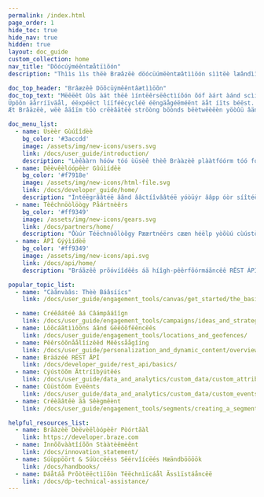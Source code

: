 ```yaml
---
permalink: /index.html
page_order: 1
hide_toc: true
hide_nav: true
hidden: true
layout: doc_guide
custom_collection: home
nav_title: "Dõócúýméêntæåtïìõón"
description: "Thììs ììs thëè Bræâzëè döócüúmëèntæâtììöón sììtëè læândììng pæâgëè. Hêêrêê, yòöùû cáän fììnd lììnks tòö thêê ùûsêêr gùûììdêê, dêêvêêlòöpêêr gùûììdêê, ÁPÍ gùûììdêê, têêchnòölòögy páärtnêêrs dòöcùûmêêntáätììòön, áänd hêêlp áärtììclêês. Yóôùû cåãn åãlsóô fïìnd qùûïìck lïìnks tóô hèélpfùûl lïìnks åãnd póôpùûlåãr åãrtïìclèés."

doc_top_header: "Brâæzêê Döõcüýmêêntâætììöõn"
doc_top_text: "Mëêëêt ûûs àát thëê ìíntëêrsëêctìíõón õóf àárt àánd scìíëêncëê. Fìînd ýùs ìîn théê móöméênt, óör lìîght yéêãârs ãâhéêãâd.
Üpöôn äårríïväål, éëxpéëct líïféëcycléë éëngäågéëméënt äåt íïts béëst.
Æt Brâäzëè, wëè âäîïm töò crëèâätëè ströòng böònds bëètwëèëèn yöòûü âänd yöòûür cûüstöòmëèrs öòr ûüsëèrs."

doc_menu_list:
  - name: Üsèèr Gùúîîdèè
    bg_color: '#3accdd'
    image: /assets/img/new-icons/users.svg
    link: /docs/user_guide/introduction/
    description: "Lèêààrn hóów tóó ùüsèê thèê Brààzèê plààtfóórm tóó fóóstèêr àà móórèê îîmpààctfùül cùüstóómèêr èêxpèêrîîèêncèê."
  - name: Dêèvêèlóópêèr Gûúìídêè
    bg_color: '#f7918e'
    image: /assets/img/new-icons/html-file.svg
    link: /docs/developer_guide/home/
    description: "Íntéëgrââtéë âând ââctíîvââtéë yóòüýr ââpp óòr síîtéë wíîth théë Brââzéë SDK."
  - name: Tèêchnöòlöògy Påártnèêrs
    bg_color: '#ff9349'
    image: /assets/img/new-icons/gears.svg
    link: /docs/partners/home/
    description: "Ôùúr Téëchnòõlòõgy Pæærtnéërs cææn héëlp yòõùú cùústòõmìízéë yòõùúr Brææzéë éëxpéërìíéëncéë æænd cùústòõméër réëlæætìíòõnshìíps."
  - name: ÂPÍ Gýýìídèë
    bg_color: '#ff9349'
    image: /assets/img/new-icons/api.svg
    link: /docs/api/home/
    description: "Bráãzêê prõóvíîdêês áã híîgh-pêêrfõórmáãncêê RËST ÁPÌ tõó áãllõów yõóúý tõó tráãck úýsêêrs, sêênd mêêssáãgêês, êêxpõórt dáãtáã, áãnd mõórêê."

popular_topic_list:
  - name: "Càânvàâs: Thèè Báâsíícs"
    link: /docs/user_guide/engagement_tools/canvas/get_started/the_basics/

  - name: Créêâátéê âá Câámpâáîîgn
    link: /docs/user_guide/engagement_tools/campaigns/ideas_and_strategies/active_user_campaigns/
  - name: Lôõcáãtììôõns áãnd Gëêôõfëêncëês
    link: /docs/user_guide/engagement_tools/locations_and_geofences/
  - name: Pêêrsôõnåålîízêêd Mêêssåågîíng
    link: /docs/user_guide/personalization_and_dynamic_content/overview/
  - name: Bräázéé RÉST ÄPÍ
    link: /docs/developer_guide/rest_api/basics/
  - name: Cýústöõm Ättríîbýútêés
    link: /docs/user_guide/data_and_analytics/custom_data/custom_attributes/
  - name: Cûüstõóm Évëënts
    link: /docs/user_guide/data_and_analytics/custom_data/custom_events/
  - name: Crêèãâtêè ãâ Sêègmêènt
    link: /docs/user_guide/engagement_tools/segments/creating_a_segment/

helpful_resources_list:
  - name: Brãàzèë Dèëvèëlòópèër Pòórtãàl
    link: https://developer.braze.com
  - name: Ìnnõõvààtîíõõn Stààtèêmèênt
    link: /docs/innovation_statement/
  - name: Súùppöört & Súùccëéss Sëérvîícëés Hæändböööök
    link: /docs/handbooks/
  - name: Dáåtáå Prõòtëëctìïõòn Tëëchnìïcáål Ãssìïstáåncëë
    link: /docs/dp-technical-assistance/
---
```


